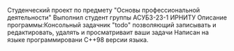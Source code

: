 Студенческий проект по предмету "Основы профессиональной деятельности" 
Выполнил студент группы АСУБЗ-23-1 ИРНИТУ 
Описание программы:Консольный задачник "todo" позволяющий записывать и редактировать, удалять и просматриваит ваши задачи 
Написан на языке программировани С++98 версии языка. 
